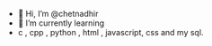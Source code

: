 - 👋 Hi, I’m @chetnadhir
- 🌱 I’m currently learning
- c , cpp , python , html , javascript, css and my sql.
  

<!---
chetnadhir/chetnadhir is a ✨ special ✨ repository because its `README.md` (this file) appears on your GitHub profile.
You can click the Preview link to take a look at your changes.
--->
